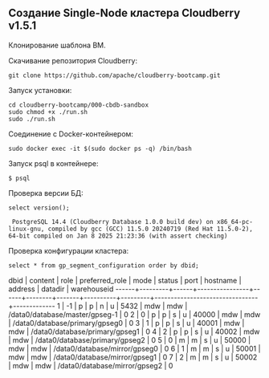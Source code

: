 ## Создание Single-Node кластера Cloudberry v1.5.1 ##

Клонирование шаблона ВМ.   
   
Скачивание репозитория Cloudberry:   
```
git clone https://github.com/apache/cloudberry-bootcamp.git
```

Запуск установки:   
```
cd cloudberry-bootcamp/000-cbdb-sandbox
sudo chmod +x ./run.sh
sudo ./run.sh
```

Соединение с Docker-контейнером:   
```
sudo docker exec -it $(sudo docker ps -q) /bin/bash
```

Запуск psql в контейнере:   
```
$ psql
```

Проверка версии БД:   
```
select version();
```
```
 PostgreSQL 14.4 (Cloudberry Database 1.0.0 build dev) on x86_64-pc-linux-gnu, compiled by gcc (GCC) 11.5.0 20240719 (Red Hat 11.5.0-2), 64-bit compiled on Jan 8 2025 21:23:36 (with assert checking)
```

Проверка конфигурации кластера:   
```
select * from gp_segment_configuration order by dbid;
```
  
 dbid | content | role | preferred_role | mode | status | port  | hostname | address |            datadir             | warehouseid 
------+---------+------+----------------+------+--------+-------+----------+---------+--------------------------------+-------------
    1 |      -1 | p    | p              | n    | u      |  5432 | mdw      | mdw     | /data0/database/master/gpseg-1 |           0
    2 |       0 | p    | p              | s    | u      | 40000 | mdw      | mdw     | /data0/database/primary/gpseg0 |           0
    3 |       1 | p    | p              | s    | u      | 40001 | mdw      | mdw     | /data0/database/primary/gpseg1 |           0
    4 |       2 | p    | p              | s    | u      | 40002 | mdw      | mdw     | /data0/database/primary/gpseg2 |           0
    5 |       0 | m    | m              | s    | u      | 50000 | mdw      | mdw     | /data0/database/mirror/gpseg0  |           0
    6 |       1 | m    | m              | s    | u      | 50001 | mdw      | mdw     | /data0/database/mirror/gpseg1  |           0
    7 |       2 | m    | m              | s    | u      | 50002 | mdw      | mdw     | /data0/database/mirror/gpseg2  |           0


